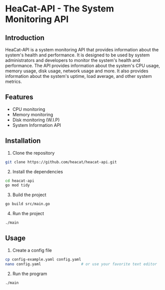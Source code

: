 # HeaCat-API - The System Monitoring API

## Introduction
HeaCat-API is a system monitoring API that provides information about the system's health and performance. It is designed to be used by system administrators and developers to monitor the system's health and performance. The API provides information about the system's CPU usage, memory usage, disk usage, network usage and more. It also provides information about the system's uptime, load average, and other system metrics.

## Features
- CPU monitoring
- Memory monitoring
- Disk monitoring (W.I.P)
- System Information API

## Installation
1. Clone the repository
```bash
git clone https://github.com/heacat/heacat-api.git
```
2. Install the dependencies
```bash
cd heacat-api
go mod tidy
```
3. Build the project
```bash
go build src/main.go
```
4. Run the project
```bash
./main
```

## Usage
1. Create a config file
```bash
cp config-example.yaml config.yaml
nano config.yaml                  # or use your favorite text editor
```
2. Run the program
```bash
./main
```